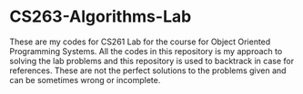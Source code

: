 # CS263-Algorithms-Lab
These are my codes for CS261 Lab for the course for Object Oriented Programming Systems. All the codes in this repository is my approach to solving the lab problems and this repository is used to backtrack in case for references. These are not the perfect solutions to the problems given and can be sometimes wrong or incomplete.
